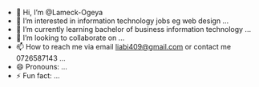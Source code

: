 - 👋 Hi, I’m @Lameck-Ogeya
- 👀 I’m interested in information technology jobs eg web design ...
- 🌱 I’m currently learning bachelor of business information technology ...
- 💞️ I’m looking to collaborate on ...
- 📫 How to reach me via email liabi409@gmail.com or contact me 0726587143 ...
- 😄 Pronouns: ...
- ⚡ Fun fact: ...

<!---
Lameck-Ogeya/Lameck-Ogeya is a ✨ special ✨ repository because its `README.md` (this file) appears on your GitHub profile.
You can click the Preview link to take a look at your changes.
--->
